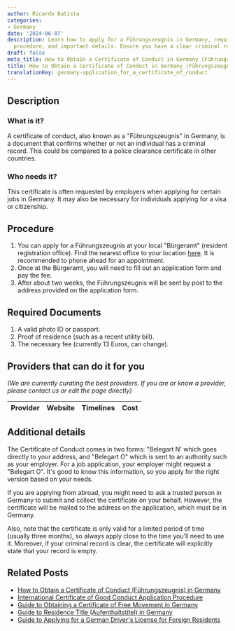 ```yaml
---
author: Ricardo Batista
categories:
- Germany
date: '2024-06-07'
description: Learn how to apply for a Führungszeugnis in Germany, required documents,
  procedure, and important details. Ensure you have a clear criminal record.
draft: false
meta_title: How to Obtain a Certificate of Conduct in Germany (Führungszeugnis)
title: How to Obtain a Certificate of Conduct in Germany (Führungszeugnis)
translationKey: germany-application_for_a_certificate_of_conduct
---
```


## Description
### What is it?
A certificate of conduct, also known as a "Führungszeugnis" in Germany, is a document that confirms whether or not an individual has a criminal record. This could be compared to a police clearance certificate in other countries.

### Who needs it?
This certificate is often requested by employers when applying for certain jobs in Germany. It may also be necessary for individuals applying for a visa or citizenship.

## Procedure
1. You can apply for a Führungszeugnis at your local "Bürgeramt" (resident registration office). Find the nearest office to your location [here](https://www.berlin.de/buergeraemter/). It is recommended to phone ahead for an appointment.
2. Once at the Bürgeramt, you will need to fill out an application form and pay the fee.
3. After about two weeks, the Führungszeugnis will be sent by post to the address provided on the application form.

## Required Documents
1. A valid photo ID or passport.
2. Proof of residence (such as a recent utility bill).
3. The necessary fee (currently 13 Euros, can change). 

## Providers that can do it for you

_(We are currently curating the best providers. If you are or know a provider, please contact us or edit the page directly)_

| Provider        |     Website     |     Timelines    |       Cost      |
| :-------------: | :-------------: |  :-------------: | :-------------: |

## Additional details
The Certificate of Conduct comes in two forms: "Belegart N' which goes directly to your address, and "Belegart O" which is sent to an authority such as your employer. For a job application, your employer might request a "Belegart O". It's good to know this information, so you apply for the right version based on your needs. 

If you are applying from abroad, you might need to ask a trusted person in Germany to submit and collect the certificate on your behalf. However, the certificate will be mailed to the address on the application, which must be in Germany. 

Also, note that the certificate is only valid for a limited period of time (usually three months), so always apply close to the time you'll need to use it. Moreover, if your criminal record is clear, the certificate will explicitly state that your record is empty.
## Related Posts

- [How to Obtain a Certificate of Conduct (Führungszeugnis) in Germany](https://tramitit.com/guides/germany/applying_for_a_certificate_of_conduct_online/)
- [International Certificate of Good Conduct Application Procedure](https://tramitit.com/guides/germany/application_for_an_international_certificate_of_conduct/)
- [Guide to Obtaining a Certificate of Free Movement in Germany](https://tramitit.com/guides/germany/certificate_of_free_movement/)
- [Guide to Residence Title (Aufenthaltstitel) in Germany](https://tramitit.com/guides/germany/application_for_a_residence_title/)
- [Guide to Applying for a German Driver's License for Foreign Residents](https://tramitit.com/guides/germany/application_for_a_drivers_license/)